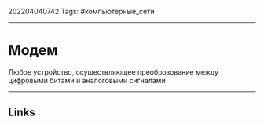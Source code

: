 202204040742
Tags: #компьютерные_сети

---

# Модем
Любое устройство, осуществляющее преоброзование между цифровыми битами и аналоговыми сигналами 

---
## Links